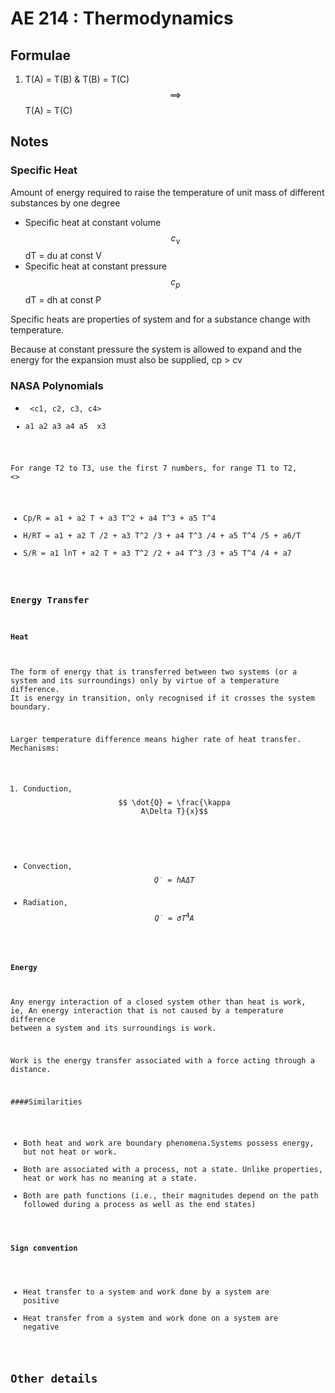 # AE 214 : Thermodynamics

## Formulae

1. T(A) = T(B) & T(B) = T(C) $$\implies$$ T(A) = T(C)

## Notes

### Specific Heat

Amount of energy required to raise the temperature of unit mass of different substances by one degree

* Specific heat at constant volume $$c_v$$dT = du at const V
* Specific heat at constant pressure $$c_p$$dT = dh at const P

Specific heats are properties of system and for a substance change with temperature.

Because at constant pressure the system is allowed to expand and the energy for the expansion must also be supplied, cp > cv

### NASA Polynomials

* <Substance> <State><Code> <c1, c2, c3, c4> <T1> <T2> <T3> <line>
* a1 a2 a3 a4 a5 <line> x3

For range T2 to T3, use the first 7 numbers, for range T1 to T2, <<not mentioned>>

* Cp/R = a1 + a2 T + a3 T^2 + a4 T^3 + a5 T^4
* H/RT = a1 + a2 T /2 + a3 T^2 /3 + a4 T^3 /4 + a5 T^4 /5 + a6/T
* S/R = a1 lnT + a2 T + a3 T^2 /2 + a4 T^3 /3 + a5 T^4 /4 + a7

### Energy Transfer

#### Heat

The form of energy that is transferred between two systems (or a system and its surroundings) only by virtue of a temperature difference. It is energy in transition, only recognised if it crosses the system boundary.

Larger temperature difference means higher rate of heat transfer. Mechanisms:

1. Conduction, $$ \dot{Q} = \frac{\kappa A\Delta T}{x}$$
* Convection, $$ \dot{Q} = h A\Delta T$$
* Radiation, $$ \dot{Q} = \sigma T^4 A$$


#### Energy

Any energy interaction of a closed system other than heat is work, ie, An energy interaction that is not caused by a temperature difference between a system and its surroundings is work.

Work is the energy transfer associated with a force acting through a distance.

####Similarities

* Both heat and work are boundary phenomena.Systems possess energy, but not heat or work.
* Both are associated with a process, not a state. Unlike properties, heat or work has no meaning at a state.
* Both are path functions (i.e., their magnitudes depend on the path followed during a process as well as the end states)

#### Sign convention

* Heat transfer to a system and work done by a system are positive
* Heat transfer from a system and work done on a system are negative


## Other details
